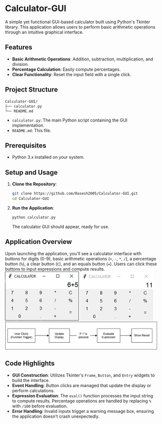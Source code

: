 # Calculator-GUI

A simple yet functional GUI-based calculator built using Python's Tkinter library. This application allows users to perform basic arithmetic operations through an intuitive graphical interface.

## Features

* **Basic Arithmetic Operations**: Addition, subtraction, multiplication, and division.
* **Percentage Calculation**: Easily compute percentages.
* **Clear Functionality**: Reset the input field with a single click.

## Project Structure

```
Calculator-GUI/
├── calculator.py
└── README.md
```

* `calculator.py`: The main Python script containing the GUI implementation.
* `README.md`: This file.

## Prerequisites

* Python 3.x installed on your system.

## Setup and Usage

1. **Clone the Repository**:

   ```bash
   git clone https://github.com/Rasesh2005/Calculator-GUI.git
   cd Calculator-GUI
   ```

2. **Run the Application**:

   ```bash
   python calculator.py
   ```

   The calculator GUI should appear, ready for use.

## Application Overview

Upon launching the application, you'll see a calculator interface with buttons for digits (0-9), basic arithmetic operations (`+`, `-`, `*`, `/`), a percentage button (`%`), a clear button (`C`), and an equals button (`=`). Users can click these buttons to input expressions and compute results. <br>
![](images/calc1.jpg) ![](images/calc2.jpg) <br>
![](images/calc.jpg)

## Code Highlights

* **GUI Construction**: Utilizes Tkinter's `Frame`, `Button`, and `Entry` widgets to build the interface.
* **Event Handling**: Button clicks are managed that update the display or perform calculations.
* **Expression Evaluation**: The `eval()` function processes the input string to compute results. Percentage operations are handled by replacing `%` with `/100` before evaluation.
* **Error Handling**: Invalid inputs trigger a warning message box, ensuring the application doesn't crash unexpectedly.


